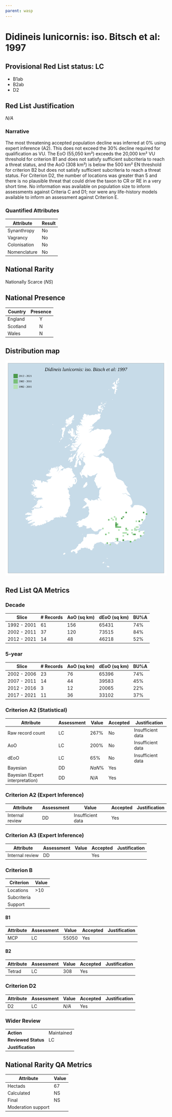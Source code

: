 ```yaml
---
parent: wasp
---
```


# Didineis lunicornis: iso. Bitsch et al: 1997

## Provisional Red List status: LC
- B1ab
- B2ab
- D2

## Red List Justification
*N/A*

### Narrative


The most threatening accepted population decline was inferred at 0% using expert inference (A2). This does not exceed the 30% decline required for qualification as VU. The EoO (55,050 km²) exceeds the 20,000 km² VU threshold for criterion B1 and does not satisfy sufficient subcriteria to reach a threat status, and the AoO (308 km²) is below the 500 km² EN threshold for criterion B2 but does not satisfy sufficient subcriteria to reach a threat status. For Criterion D2, the number of locations was greater than 5 and there is no plausible threat that could drive the taxon to CR or RE in a very short time. No information was available on population size to inform assessments against Criteria C and D1; nor were any life-history models available to inform an assessment against Criterion E.

### Quantified Attributes
|Attribute|Result|
|---|---|
|Synanthropy|No|
|Vagrancy|No|
|Colonisation|No|
|Nomenclature|No|


## National Rarity
Nationally Scarce (*NS*)

## National Presence
|Country|Presence
|---|:-:|
|England|Y|
|Scotland|N|
|Wales|N|


## Distribution map
![](../map/658.svg)

## Red List QA Metrics
### Decade
| Slice | # Records | AoO (sq km) | dEoO (sq km) |BU%A |
|---|---|---|---|---|
|1992 - 2001|61|156|65431|74%|
|2002 - 2011|37|120|73515|84%|
|2012 - 2021|14|48|46218|52%|

### 5-year
| Slice | # Records | AoO (sq km) | dEoO (sq km) |BU%A |
|---|---|---|---|---|
|2002 - 2006|23|76|65396|74%|
|2007 - 2011|14|44|39583|45%|
|2012 - 2016|3|12|20065|22%|
|2017 - 2021|11|36|33102|37%|

### Criterion A2 (Statistical)
|Attribute|Assessment|Value|Accepted|Justification
|---|---|---|---|---|
|Raw record count|LC|267%|No|Insufficient data|
|AoO|LC|200%|No|Insufficient data|
|dEoO|LC|65%|No|Insufficient data|
|Bayesian|DD|*NaN*%|Yes||
|Bayesian (Expert interpretation)|DD|*N/A*|Yes||

### Criterion A2 (Expert Inference)
|Attribute|Assessment|Value|Accepted|Justification
|---|---|---|---|---|
|Internal review|DD|Insufficient data|Yes||

### Criterion A3 (Expert Inference)
|Attribute|Assessment|Value|Accepted|Justification
|---|---|---|---|---|
|Internal review|DD||Yes||

### Criterion B
|Criterion| Value|
|---|---|
|Locations|>10|
|Subcriteria||
|Support||

#### B1
|Attribute|Assessment|Value|Accepted|Justification
|---|---|---|---|---|
|MCP|LC|55050|Yes||

#### B2
|Attribute|Assessment|Value|Accepted|Justification
|---|---|---|---|---|
|Tetrad|LC|308|Yes||

### Criterion D2
|Attribute|Assessment|Value|Accepted|Justification
|---|---|---|---|---|
|D2|LC|*N/A*|Yes||

### Wider Review
|  |  |
|---|---|
|**Action**|Maintained|
|**Reviewed Status**|LC|
|**Justification**||

## National Rarity QA Metrics
|Attribute|Value|
|---|---|
|Hectads|67|
|Calculated|NS|
|Final|NS|
|Moderation support||
